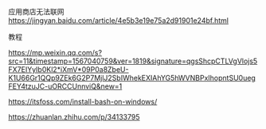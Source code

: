 应用商店无法联网 https://jingyan.baidu.com/article/4e5b3e19e75a2d91901e24bf.html

教程

https://mp.weixin.qq.com/s?src=11&timestamp=1567040759&ver=1819&signature=qgsShcpCTLVgVlojs5FX7EIYyIb0Kl2*iXmV*09P0a8ZbeU-K1U66Gr1QQp9ZEk6G2P7MjlJ2SbIWhekEXIAhYG5hWVNBPxIhopntSU0uegFEY4tzuJC-uORCCUnnviQ&new=1



https://itsfoss.com/install-bash-on-windows/

https://zhuanlan.zhihu.com/p/34133795